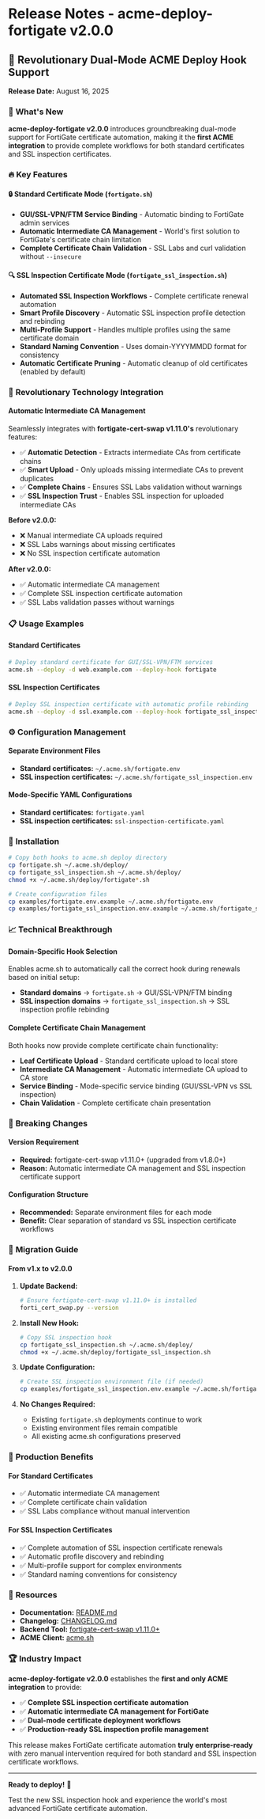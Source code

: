 # Release Notes - acme-deploy-fortigate v2.0.0

## 🚀 Revolutionary Dual-Mode ACME Deploy Hook Support

**Release Date:** August 16, 2025

### 🎯 **What's New**

**acme-deploy-fortigate v2.0.0** introduces groundbreaking dual-mode support for FortiGate certificate automation, making it the **first ACME integration** to provide complete workflows for both standard certificates and SSL inspection certificates.

### 🔥 **Key Features**

#### **🔒 Standard Certificate Mode** (`fortigate.sh`)
- **GUI/SSL-VPN/FTM Service Binding** - Automatic binding to FortiGate admin services
- **Automatic Intermediate CA Management** - World's first solution to FortiGate's certificate chain limitation
- **Complete Certificate Chain Validation** - SSL Labs and curl validation without `--insecure`

#### **🔍 SSL Inspection Certificate Mode** (`fortigate_ssl_inspection.sh`)
- **Automated SSL Inspection Workflows** - Complete certificate renewal automation
- **Smart Profile Discovery** - Automatic SSL inspection profile detection and rebinding
- **Multi-Profile Support** - Handles multiple profiles using the same certificate domain
- **Standard Naming Convention** - Uses domain-YYYYMMDD format for consistency
- **Automatic Certificate Pruning** - Automatic cleanup of old certificates (enabled by default)

### 🤖 **Revolutionary Technology Integration**

#### **Automatic Intermediate CA Management**
Seamlessly integrates with **fortigate-cert-swap v1.11.0's** revolutionary features:

- ✅ **Automatic Detection** - Extracts intermediate CAs from certificate chains
- ✅ **Smart Upload** - Only uploads missing intermediate CAs to prevent duplicates
- ✅ **Complete Chains** - Ensures SSL Labs validation without warnings
- ✅ **SSL Inspection Trust** - Enables SSL inspection for uploaded intermediate CAs

**Before v2.0.0:**
- ❌ Manual intermediate CA uploads required
- ❌ SSL Labs warnings about missing certificates
- ❌ No SSL inspection certificate automation

**After v2.0.0:**
- ✅ Automatic intermediate CA management
- ✅ Complete SSL inspection certificate automation
- ✅ SSL Labs validation passes without warnings

### 📋 **Usage Examples**

#### **Standard Certificates**
```bash
# Deploy standard certificate for GUI/SSL-VPN/FTM services
acme.sh --deploy -d web.example.com --deploy-hook fortigate
```

#### **SSL Inspection Certificates**
```bash
# Deploy SSL inspection certificate with automatic profile rebinding
acme.sh --deploy -d ssl.example.com --deploy-hook fortigate_ssl_inspection
```

### ⚙️ **Configuration Management**

#### **Separate Environment Files**
- **Standard certificates:** `~/.acme.sh/fortigate.env`
- **SSL inspection certificates:** `~/.acme.sh/fortigate_ssl_inspection.env`

#### **Mode-Specific YAML Configurations**
- **Standard certificates:** `fortigate.yaml`
- **SSL inspection certificates:** `ssl-inspection-certificate.yaml`

### 🔧 **Installation**

```bash
# Copy both hooks to acme.sh deploy directory
cp fortigate.sh ~/.acme.sh/deploy/
cp fortigate_ssl_inspection.sh ~/.acme.sh/deploy/
chmod +x ~/.acme.sh/deploy/fortigate*.sh

# Create configuration files
cp examples/fortigate.env.example ~/.acme.sh/fortigate.env
cp examples/fortigate_ssl_inspection.env.example ~/.acme.sh/fortigate_ssl_inspection.env
```

### 📈 **Technical Breakthrough**

#### **Domain-Specific Hook Selection**
Enables acme.sh to automatically call the correct hook during renewals based on initial setup:

- **Standard domains** → `fortigate.sh` → GUI/SSL-VPN/FTM binding
- **SSL inspection domains** → `fortigate_ssl_inspection.sh` → SSL inspection profile rebinding

#### **Complete Certificate Chain Management**
Both hooks now provide complete certificate chain functionality:

- **Leaf Certificate Upload** - Standard certificate upload to local store
- **Intermediate CA Management** - Automatic intermediate CA upload to CA store
- **Service Binding** - Mode-specific service binding (GUI/SSL-VPN vs SSL inspection)
- **Chain Validation** - Complete certificate chain presentation

### 🚨 **Breaking Changes**

#### **Version Requirement**
- **Required:** fortigate-cert-swap v1.11.0+ (upgraded from v1.8.0+)
- **Reason:** Automatic intermediate CA management and SSL inspection certificate support

#### **Configuration Structure**
- **Recommended:** Separate environment files for each mode
- **Benefit:** Clear separation of standard vs SSL inspection certificate workflows

### 🔄 **Migration Guide**

#### **From v1.x to v2.0.0**

1. **Update Backend:**
   ```bash
   # Ensure fortigate-cert-swap v1.11.0+ is installed
   forti_cert_swap.py --version
   ```

2. **Install New Hook:**
   ```bash
   # Copy SSL inspection hook
   cp fortigate_ssl_inspection.sh ~/.acme.sh/deploy/
   chmod +x ~/.acme.sh/deploy/fortigate_ssl_inspection.sh
   ```

3. **Update Configuration:**
   ```bash
   # Create SSL inspection environment file (if needed)
   cp examples/fortigate_ssl_inspection.env.example ~/.acme.sh/fortigate_ssl_inspection.env
   ```

4. **No Changes Required:**
   - Existing `fortigate.sh` deployments continue to work
   - Existing environment files remain compatible
   - All existing acme.sh configurations preserved

### 🎯 **Production Benefits**

#### **For Standard Certificates**
- ✅ Automatic intermediate CA management
- ✅ Complete certificate chain validation
- ✅ SSL Labs compliance without manual intervention

#### **For SSL Inspection Certificates**
- ✅ Complete automation of SSL inspection certificate renewals
- ✅ Automatic profile discovery and rebinding
- ✅ Multi-profile support for complex environments
- ✅ Standard naming conventions for consistency

### 🔗 **Resources**

- **Documentation:** [README.md](README.md)
- **Changelog:** [CHANGELOG.md](CHANGELOG.md)
- **Backend Tool:** [fortigate-cert-swap v1.11.0+](https://github.com/CyB0rgg/fortigate-cert-swap)
- **ACME Client:** [acme.sh](https://github.com/acmesh-official/acme.sh)

### 🏆 **Industry Impact**

**acme-deploy-fortigate v2.0.0** establishes the **first and only ACME integration** to provide:

- ✅ **Complete SSL inspection certificate automation**
- ✅ **Automatic intermediate CA management for FortiGate**
- ✅ **Dual-mode certificate deployment workflows**
- ✅ **Production-ready SSL inspection profile management**

This release makes FortiGate certificate automation **truly enterprise-ready** with zero manual intervention required for both standard and SSL inspection certificate workflows.

---

**Ready to deploy!** 🚀

Test the new SSL inspection hook and experience the world's most advanced FortiGate certificate automation.